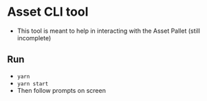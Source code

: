 # Asset CLI tool 

* This tool is meant to help in interacting with the Asset Pallet (still incomplete)


## Run

* ``` yarn ```
* ``` yarn start ```
* Then follow prompts on screen
